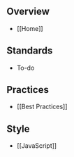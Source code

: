 ## Overview
- [[Home]]

## Standards
- To-do

## Practices
- [[Best Practices]]

## Style
- [[JavaScript]]